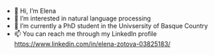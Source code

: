 - 👋 Hi, I’m Elena
- 👀 I’m interested in natural language processing
- 🌱 I’m currently a PhD student in the Univsersity of Basque Country
- 📫 You can reach me through my LinkedIn profile https://www.linkedin.com/in/elena-zotova-03825183/

<!---
ZotovaElena/ZotovaElena is a ✨ special ✨ repository because its `README.md` (this file) appears on your GitHub profile.
You can click the Preview link to take a look at your changes.
--->
